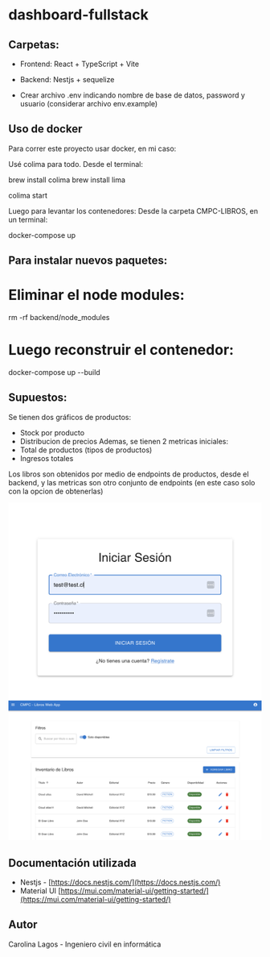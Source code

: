 # dashboard-fullstack

## Carpetas:

- Frontend: React + TypeScript + Vite

- Backend: Nestjs + sequelize
- Crear archivo .env indicando nombre de base de datos, password y usuario (considerar archivo env.example)

## Uso de docker

Para correr este proyecto usar docker, en mi caso:

Usé colima para todo.
Desde el terminal:

brew install colima
brew install lima

colima start

Luego para levantar los contenedores:
Desde la carpeta CMPC-LIBROS, en un terminal:

docker-compose up

## Para instalar nuevos paquetes:

# Eliminar el node modules:

rm -rf backend/node_modules

# Luego reconstruir el contenedor:

docker-compose up --build

## Supuestos:

Se tienen dos gráficos de productos:

- Stock por producto
- Distribucion de precios
  Ademas, se tienen 2 metricas iniciales:
- Total de productos (tipos de productos)
- Ingresos totales

Los libros son obtenidos por medio de endpoints de productos, desde el backend, y las metricas son otro conjunto de endpoints (en este caso solo con la opcion de obtenerlas)

![Graficos](img1.png)
![Tabla](img2.png)

## Documentación utilizada

- Nestjs - [https://docs.nestjs.com/](https://docs.nestjs.com/)
- Material UI [https://mui.com/material-ui/getting-started/](https://mui.com/material-ui/getting-started/)

## Autor

Carolina Lagos - Ingeniero civil en informática
